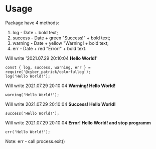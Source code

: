 # Usage
Package have 4 methods:

1) log - Date + bold text;
2) success - Date + green "Success!" + bold text;
3) warning - Date + yellow "Warning! + bold text;
4) err - Date + red "Error!" + bold text.

Will write '2021.07.29 20:10:04 **Hello World!**'
```
const { log, success, warning, err } = require('@cyber_patrick/colorfullog');
log('Hello World!');
```
Will write 2021.07.29 20:10:04 **Warning! Hello World!**
```
warning('Hello World!');
```
Will write 2021.07.29 20:10:04 **Success! Hello World!**
```
success('Hello World!');
```
Will write 2021.07.29 20:10:04 **Error! Hello World! and stop programm**
```
err('Hello World!');
```

Note: err - call process.exit()